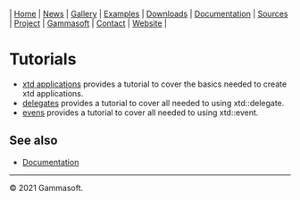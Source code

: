 | [Home](home.md) | [News](news.md) | [Gallery](gallery.md) | [Examples](examples.md) | [Downloads](downloads.md) | [Documentation](documentation.md) | [Sources](https://github.com/gammasoft71/xtd) | [Project](https://sourceforge.net/projects/xtdpro/) | [Gammasoft](gammasoft.md)  | [Contact](contact.md) | [Website](https://gammasoft71.wixsite.com/xtdpro) |

# Tutorials

* [xtd applications](xtd_applications_tutorial.md) provides a tutorial to cover the basics needed to create xtd applications.
* [delegates](delegates_tutorial.md) provides a tutorial to cover all needed to using xtd::delegate.
* [evens](events_tutorial.md) provides a tutorial to cover all needed to using xtd::event.

## See also

* [Documentation](documentation.md)

______________________________________________________________________________________________

© 2021 Gammasoft.
